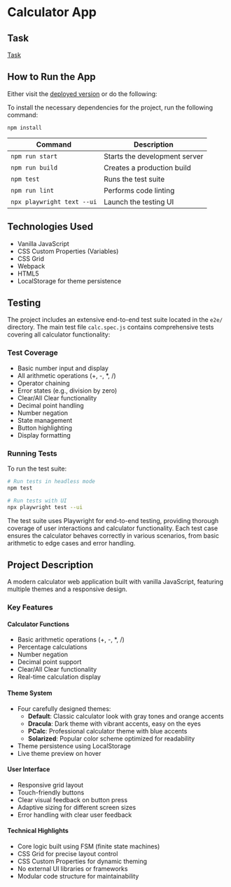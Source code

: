# Calculator App

## Task

[Task](https://docs.google.com/document/d/1zpXXeSae-BlcxPKgw3DhxZA92cspVailrPYoaXSYrW8/edit?pli=1&tab=t.0)

## How to Run the App

Either visit the [deployed version](https://calc-innowise.vercel.app/) or do the following:

To install the necessary dependencies for the project, run the following command:

```
npm install
```

| Command                    | Description                   |
| -------------------------- | ----------------------------- |
| `npm run start`            | Starts the development server |
| `npm run build`            | Creates a production build    |
| `npm test`                 | Runs the test suite           |
| `npm run lint`             | Performs code linting         |
| `npx playwright text --ui` | Launch the testing UI         |

## Technologies Used

- Vanilla JavaScript
- CSS Custom Properties (Variables)
- CSS Grid
- Webpack
- HTML5
- LocalStorage for theme persistence

## Testing

The project includes an extensive end-to-end test suite located in the `e2e/` directory. The main test file `calc.spec.js` contains comprehensive tests covering all calculator functionality:

### Test Coverage

- Basic number input and display
- All arithmetic operations (+, -, \*, /)
- Operator chaining
- Error states (e.g., division by zero)
- Clear/All Clear functionality
- Decimal point handling
- Number negation
- State management
- Button highlighting
- Display formatting

### Running Tests

To run the test suite:

```bash
# Run tests in headless mode
npm test

# Run tests with UI
npx playwright test --ui
```

The test suite uses Playwright for end-to-end testing, providing thorough coverage of user interactions and calculator functionality. Each test case ensures the calculator behaves correctly in various scenarios, from basic arithmetic to edge cases and error handling.

## Project Description

A modern calculator web application built with vanilla JavaScript, featuring multiple themes and a responsive design.

### Key Features

#### Calculator Functions

- Basic arithmetic operations (+, -, \*, /)
- Percentage calculations
- Number negation
- Decimal point support
- Clear/All Clear functionality
- Real-time calculation display

#### Theme System

- Four carefully designed themes:
  - **Default**: Classic calculator look with gray tones and orange accents
  - **Dracula**: Dark theme with vibrant accents, easy on the eyes
  - **PCalc**: Professional calculator theme with blue accents
  - **Solarized**: Popular color scheme optimized for readability
- Theme persistence using LocalStorage
- Live theme preview on hover

#### User Interface

- Responsive grid layout
- Touch-friendly buttons
- Clear visual feedback on button press
- Adaptive sizing for different screen sizes
- Error handling with clear user feedback

#### Technical Highlights

- Core logic built using FSM (finite state machines)
- CSS Grid for precise layout control
- CSS Custom Properties for dynamic theming
- No external UI libraries or frameworks
- Modular code structure for maintainability
